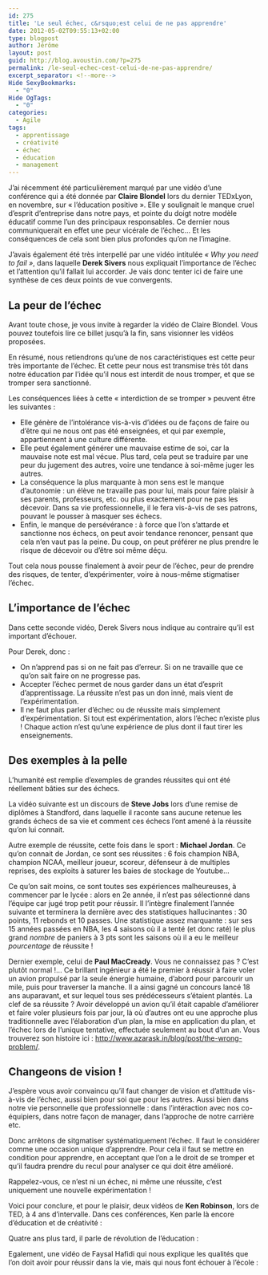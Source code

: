 ```yaml
---
id: 275
title: 'Le seul échec, c&rsquo;est celui de ne pas apprendre'
date: 2012-05-02T09:55:13+02:00
type: blogpost
author: Jérôme
layout: post
guid: http://blog.avoustin.com/?p=275
permalink: /le-seul-echec-cest-celui-de-ne-pas-apprendre/
excerpt_separator: <!--more-->
Hide SexyBookmarks:
  - "0"
Hide OgTags:
  - "0"
categories:
  - Agile
tags:
  - apprentissage
  - créativité
  - échec
  - éducation
  - management
---
```


J&rsquo;ai récemment été particulièrement marqué par une vidéo d&rsquo;une conférence qui a été donnée par **Claire Blondel** lors du dernier TEDxLyon, en novembre, sur « l&rsquo;éducation positive ». Elle y soulignait le manque cruel d&rsquo;esprit d&rsquo;entreprise dans notre pays, et pointe du doigt notre modèle éducatif comme l&rsquo;un des principaux responsables. Ce dernier nous communiquerait en effet une peur vicérale de l&rsquo;échec&#8230; Et les conséquences de cela sont bien plus profondes qu&rsquo;on ne l&rsquo;imagine.<!--more-->

J&rsquo;avais également été très interpellé par une vidéo intitulée _« Why you need to fail »_, dans laquelle **Derek Sivers** nous expliquait l&rsquo;importance de l&rsquo;échec et l&rsquo;attention qu&rsquo;il fallait lui accorder. Je vais donc tenter ici de faire une synthèse de ces deux points de vue convergents.

## La peur de l&rsquo;échec

Avant toute chose, je vous invite à regarder la vidéo de Claire Blondel. Vous pouvez toutefois lire ce billet jusqu&rsquo;à la fin, sans visionner les vidéos proposées.



En résumé, nous retiendrons qu&rsquo;une de nos caractéristiques est cette peur très importante de l&rsquo;échec. Et cette peur nous est transmise très tôt dans notre éducation par l&rsquo;idée qu&rsquo;il nous est interdit de nous tromper, et que se tromper sera sanctionné.

Les conséquences liées à cette « interdiction de se tromper » peuvent être les suivantes :

  * Elle génère de l&rsquo;intolérance vis-à-vis d&rsquo;idées ou de façons de faire ou d&rsquo;être qui ne nous ont pas été enseignées, et qui par exemple, appartiennent à une culture différente.
  * Elle peut également générer une mauvaise estime de soi, car la mauvaise note est mal vécue. Plus tard, cela peut se traduire par une peur du jugement des autres, voire une tendance à soi-même juger les autres.
  * La conséquence la plus marquante à mon sens est le manque d&rsquo;autonomie : un élève ne travaille pas pour lui, mais pour faire plaisir à ses parents, professeurs, etc. ou plus exactement pour ne pas les décevoir. Dans sa vie professionnelle, il le fera vis-à-vis de ses patrons, pouvant le pousser à masquer ses échecs.
  * Enfin, le manque de persévérance : à force que l&rsquo;on s&rsquo;attarde et sanctionne nos échecs, on peut avoir tendance renoncer, pensant que cela n&rsquo;en vaut pas la peine. Du coup, on peut préférer ne plus prendre le risque de décevoir ou d&rsquo;être soi même déçu.

Tout cela nous pousse finalement à avoir peur de l&rsquo;échec, peur de prendre des risques, de tenter, d&rsquo;expérimenter, voire à nous-même stigmatiser l&rsquo;échec.

## L&rsquo;importance de l&rsquo;échec

Dans cette seconde vidéo, Derek Sivers nous indique au contraire qu&rsquo;il est important d&rsquo;échouer.



Pour Derek, donc :

  * On n&rsquo;apprend pas si on ne fait pas d&rsquo;erreur. Si on ne travaille que ce qu&rsquo;on sait faire on ne progresse pas.
  * Accepter l&rsquo;échec permet de nous garder dans un état d&rsquo;esprit d&rsquo;apprentissage. La réussite n&rsquo;est pas un don inné, mais vient de l&rsquo;expérimentation.
  * Il ne faut plus parler d&rsquo;échec ou de réussite mais simplement d&rsquo;expérimentation. Si tout est expérimentation, alors l&rsquo;échec n&rsquo;existe plus ! Chaque action n&rsquo;est qu&rsquo;une expérience de plus dont il faut tirer les enseignements.

## Des exemples à la pelle

L&rsquo;humanité est remplie d&rsquo;exemples de grandes réussites qui ont été réellement bâties sur des échecs.

La vidéo suivante est un discours de **Steve Jobs** lors d&rsquo;une remise de diplômes à Standford, dans laquelle il raconte sans aucune retenue les grands échecs de sa vie et comment ces échecs l&rsquo;ont amené à la réussite qu&rsquo;on lui connait.



Autre exemple de réussite, cette fois dans le sport : **Michael Jordan**. Ce qu&rsquo;on connait de Jordan, ce sont ses réussites : 6 fois champion NBA, champion NCAA, meilleur joueur, scoreur, défenseur à de multiples reprises, des exploits à saturer les baies de stockage de Youtube&#8230;

Ce qu&rsquo;on sait moins, ce sont toutes ses expériences malheureuses, à commencer par le lycée : alors en 2e année, il n&rsquo;est pas sélectionné dans l&rsquo;équipe car jugé trop petit pour réussir. Il l&rsquo;intègre finalement l&rsquo;année suivante et terminera la dernière avec des statistiques hallucinantes : 30 points, 11 rebonds et 10 passes. Une statistique assez marquante : sur ses 15 années passées en NBA, les 4 saisons où il a tenté (et donc raté) le plus grand _nombre_ de paniers à 3 pts sont les saisons où il a eu le meilleur _pourcentage_ de réussite !

Dernier exemple, celui de **Paul MacCready**. Vous ne connaissez pas ? C&rsquo;est plutôt normal !&#8230; Ce brillant ingénieur a été le premier à réussir à faire voler un avion propulsé par la seule énergie humaine, d&rsquo;abord pour parcourir un mile, puis pour traverser la manche. Il a ainsi gagné un concours lancé 18 ans auparavant, et sur lequel tous ses prédécesseurs s&rsquo;étaient plantés. La clef de sa réussite ? Avoir développé un avion qu&rsquo;il était capable d&rsquo;améliorer et faire voler plusieurs fois par jour, là où d&rsquo;autres ont eu une approche plus traditionnelle avec l&rsquo;élaboration d&rsquo;un plan, la mise en application du plan, et l&rsquo;échec lors de l&rsquo;unique tentative, effectuée seulement au bout d&rsquo;un an. Vous trouverez son histoire ici : <a title="You're solving the wrong problem" href="http://www.azarask.in/blog/post/the-wrong-problem/" target="_blank">http://www.azarask.in/blog/post/the-wrong-problem/</a>.

## Changeons de vision !

J&rsquo;espère vous avoir convaincu qu&rsquo;il faut changer de vision et d&rsquo;attitude vis-à-vis de l&rsquo;échec, aussi bien pour soi que pour les autres. Aussi bien dans notre vie personnelle que professionnelle : dans l&rsquo;intéraction avec nos co-équipiers, dans notre façon de manager, dans l&rsquo;approche de notre carrière etc.

Donc arrêtons de sitgmatiser systématiquement l&rsquo;échec. Il faut le considérer comme une occasion unique d&rsquo;apprendre. Pour cela il faut se mettre en condition pour apprendre, en acceptant que l&rsquo;on a le droit de se tromper et qu&rsquo;il faudra prendre du recul pour analyser ce qui doit être amélioré.

Rappelez-vous, ce n&rsquo;est ni un échec, ni même une réussite, c&rsquo;est uniquement une nouvelle expérimentation !

Voici pour conclure, et pour le plaisir, deux vidéos de **Ken Robinson**, lors de TED, à 4 ans d&rsquo;intervalle. Dans ces conférences, Ken parle là encore d&rsquo;éducation et de créativité :



Quatre ans plus tard, il parle de révolution de l&rsquo;éducation :



Egalement, une vidéo de Faysal Hafidi qui nous explique les qualités que l&rsquo;on doit avoir pour réussir dans la vie, mais qui nous font échouer à l&rsquo;école :

